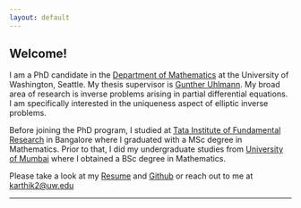 ```yaml
---
layout: default
---
```


## Welcome!

I am a PhD candidate in the [Department of Mathematics](https://math.washington.edu/) at the University of Washington, Seattle. My thesis supervisor is [Gunther Uhlmann](https://sites.math.washington.edu/~gunther/). My broad area of research is inverse problems arising in partial differential equations. I am specifically interested in the uniqueness aspect of elliptic inverse problems.

Before joining the PhD program, I studied at [Tata Institute of Fundamental Research](https://www.math.tifrbng.res.in/) in Bangalore where I graduated with a MSc degree in Mathematics. Prior to that, I did my undergraduate studies from [University of Mumbai](http://www.mu.ac.in/) where I obtained a BSc degree in Mathematics. 

Please take a look at my [Resume](documents/Karthik_Iyer_Resume.pdf) and [Github](https://github.com/iyer-karthik) or reach out to me at <karthik2@uw.edu>
 
 
---
